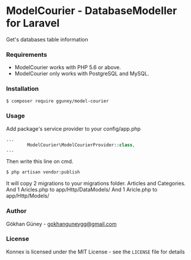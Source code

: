 # ModelCourier - DatabaseModeller for Laravel

Get's databases table information

### Requirements

- ModelCourier works with PHP 5.6 or above.
- ModelCourier only works with PostgreSQL and MySQL.

### Installation

```bash
$ composer require gguney/model-courier
```

### Usage
Add package's service provider to your config/app.php

```php
...
        ModelCourier\ModelCourierProvider::class,
...
```

Then write this line on cmd.
```bash
$ php artisan vendor:publish
```

It will copy 2 migrations to your migrations folder. Articles and Categories.
And 1 Aricles.php to app/Http/DataModels/
And 1 Aricle.php to app/Http/Models/

### Author

Gökhan Güney - <gokhanguneygg@gmail.com><br />

### License

Konnex is licensed under the MIT License - see the `LICENSE` file for details
